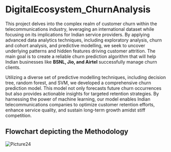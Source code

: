 # DigitalEcosystem_ChurnAnalysis
This project delves into the complex realm of customer churn within the telecommunications industry, leveraging an international dataset while focusing on its implications for Indian service providers. 
By applying advanced data analytics techniques, including exploratory analysis, churn and cohort analysis, and predictive modelling, we seek to uncover underlying patterns and hidden features driving customer attrition. The main goal is to create a reliable churn prediction algorithm that will help Indian businesses like **BSNL, Jio, and Airtel** successfully manage churn clients.


Utilizing a diverse set of predictive modelling techniques, including decision tree, random forest, and SVM, we developed a comprehensive churn prediction model. This model not only forecasts future churn occurrences but also provides actionable insights for targeted retention strategies. By harnessing the power of machine learning, our model enables Indian telecommunications companies to optimize customer retention efforts, enhance service quality, and sustain long-term growth amidst stiff competition.


## Flowchart depicting the Methodology

![Picture24](https://github.com/ashu1671/DigitalEcosystem_ChurnAnalysis/assets/121768454/640e3967-ba68-44b9-a4a1-3bee4aee1188)


